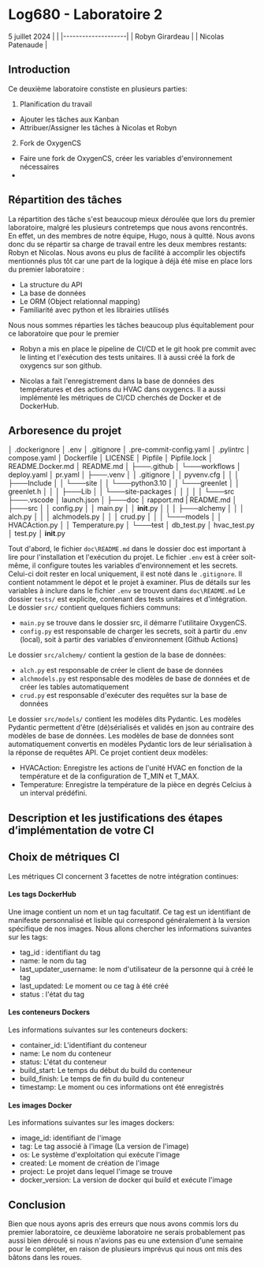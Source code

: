# Log680 - Laboratoire 2

5 juillet 2024
|                    |
|--------------------|
| Robyn Girardeau    |
| Nicolas Patenaude  |

## Introduction

Ce deuxième laboratoire constiste en plusieurs parties:

1. Planification du travail

  - Ajouter les tâches aux Kanban
  - Attribuer/Assigner les tâches à Nicolas et Robyn

2. Fork de OxygenCS
  - Faire une fork de OxygenCS, créer les variables d'environnement nécessaires
  - 

## Répartition des tâches

La répartition des tâche s'est beaucoup mieux déroulée que lors du premier laboratoire, malgré les plusieurs contretemps que nous avons rencontrés. En effet, un des membres de notre équipe, Hugo, nous à quitté. Nous avons donc du se répartir sa charge de travail entre les deux membres restants: Robyn et Nicolas.
Nous avons eu plus de facilité à accomplir les objectifs mentionnés plus tôt car une part de la logique à déjà été mise en place lors du premier laboratoire :
- La structure du API
- La base de données
- Le ORM (Object relationnal mapping)
- Familiarité avec python et les librairies utilisés

Nous nous sommes réparties les tâches beaucoup plus équitablement pour ce laboratoire que pour le premier

- Robyn a mis en place le pipeline de CI/CD et le git hook pre commit avec le linting et l'exécution des tests unitaires. Il à aussi créé la fork de oxygencs sur son github.

- Nicolas a fait l'enregistrement dans la base de données des températures et des actions du HVAC dans oxygencs. Il a aussi implémenté les métriques de CI/CD cherchés de Docker et de DockerHub.

## Arboresence du projet

│   .dockerignore
│   .env
│   .gitignore
│   .pre-commit-config.yaml
│   .pylintrc
│   compose.yaml
│   Dockerfile
│   LICENSE
│   Pipfile
│   Pipfile.lock
│   README.Docker.md
│   README.md
│
├───.github
│   └───workflows
│           deploy.yaml
│           pr.yaml
│
├───.venv
│   │   .gitignore
│   │   pyvenv.cfg
│   │
│   ├───Include
│   │   └───site
│   │       └───python3.10
│   │           └───greenlet
│   │                   greenlet.h
│   │
│   ├───Lib
│   │   └───site-packages
│   │
│   │
│   └───src
├───.vscode
│       launch.json
│
├───doc
│       rapport.md
|       README.md
│
├───src
│   │   config.py
│   │   main.py
│   │   __init__.py
│   │
│   ├───alchemy
│   │   │   alch.py
│   │   │   alchmodels.py
│   │   │   crud.py
│   │
│   └───models
│       │   HVACAction.py
│       │   Temperature.py
│
└───test
    │   db_test.py
    │   hvac_test.py
    │   test.py
    │   __init__.py

Tout d'abord, le fichier `doc\README.md` dans le dossier doc est important à lire pour l'installation et l'exécution du projet. 
Le fichier `.env` est à créer soit-même, il configure toutes les variables d'environnement et les secrets. Celui-ci doit rester en local uniquement, il est noté dans le `.gitignore`. Il contient notamment le dépot et le projet à examiner. Plus de détails sur les variables à inclure dans le fichier `.env` se trouvent dans `doc\README.md` 
Le dossier `tests/` est explicite, contenant des tests unitaires et d'intégration.
Le dossier `src/` contient quelques fichiers communs:

- `main.py` se trouve dans le dossier src, il démarre l'utilitaire OxygenCS.  
- `config.py` est responsable de charger les secrets, soit à partir du .env (local), soit à partir des variables d'environnement (Github Actions)

Le dossier `src/alchemy/` contient la gestion de la base de données:

- `alch.py` est responsable de créer le client de base de données
- `alchmodels.py` est responsable des modèles de base de données et de créer les tables automatiquement
- `crud.py` est responsable d'exécuter des requêtes sur la base de données

Le dossier `src/models/` contient les modèles dits Pydantic. Les modèles Pydantic permettent d'être (dé)sérialisés et validés en json au contraire des modèles de base de données. Les modèles de base de données sont automatiquement convertis en modèles Pydantic lors de leur sérialisation à la réponse de requêtes API. Ce projet contient deux modèles:
- HVACAction: Enregistre les actions de l'unité HVAC en fonction de la température et de la configuration de T_MIN et T_MAX.
- Temperature: Enregistre la température de la pièce en degrés Celcius à un interval prédéfini.

## Description et les justifications des étapes d’implémentation de votre CI

## Choix de métriques CI

Les métriques CI concernent 3 facettes de notre intégration continues: 

#### Les tags DockerHub
Une image contient un nom et un tag facultatif. Ce tag est un identifiant de manifeste personnalisé et lisible qui correspond généralement à la version spécifique de nos images. Nous allons chercher les informations suivantes sur les tags:
- tag_id : identifiant du tag
- name: le nom du tag
- last_updater_username: le nom d'utilisateur de la personne qui à créé le tag
- last_updated: Le moment ou ce tag à été créé
- status : l'état du tag

#### Les conteneurs Dockers

Les informations suivantes sur les conteneurs dockers:
- container_id: L'identifiant du conteneur
- name: Le nom du conteneur
- status: L'état du conteneur
- build_start: Le temps du début du build du conteneur
- build_finish: Le temps de fin du build du conteneur
- timestamp: Le moment ou ces informations ont été enregistrés

#### Les images Docker

Les informations suivantes sur les images dockers:
- image_id: identifiant de l'image
- tag: Le tag associé à l'image (La version de l'image)
- os: Le système d'exploitation qui exécute l'image
- created: Le moment de création de l'image
- project: Le projet dans lequel l'image se trouve
- docker_version: La version de docker qui build et exécute l'image

## Conclusion

Bien que nous ayons apris des erreurs que nous avons commis lors du premier laboratoire, ce deuxième laboratoire ne serais probablement pas aussi bien déroulé si nous n'avions pas eu une extension d'une semaine pour le compléter, en raison de plusieurs imprévus qui nous ont mis des bâtons dans les roues.
